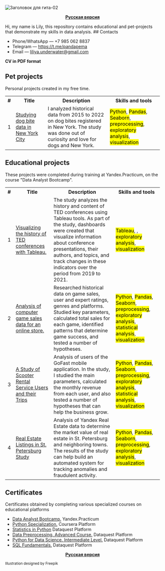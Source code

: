 ![Заголовок для гита-02](https://github.com/user-attachments/assets/f4060c31-9693-4867-ae1d-231359e6e3b2)

<p align="center"><a href="https://github.com/lily-pogodina/Data-Analyst-Portfolio-Ru"><b>Русская версия</b></a></p>
Hi, my name is Lily, this repository contains educational and pet-projects that demonstrate my skills in data analysis.
## Contacts

* Phone/WhatsApp — +7 985 062 8837
* Telegram — https://t.me/pandapema
* Email — liliya.underwater@gmail.com

**CV in PDF format**

## Pet projects

Personal projects created in my free time.

<table>
<tr>
<th>#</th>
<th>Title</th>
<th>Description</th>
<th>Skills and tools</th>
</tr>
<tr>
<td>1</td>
<td><a href="https://github.com/lily-pogodina/Data-Analyst-Portfolio-En/tree/main/Dog_bites_analysys_en">Studying dog bite data in New York City</a></td>
<td>I analyzed historical data from 2015 to 2022 on dog bites registered in New York. The study was done out of curiosity and love for dogs and New York.</td>
<td> <mark>Python</mark>, <mark>Pandas</mark>, <mark>Seaborn</mark>, <mark>preprocessing</mark>, <mark>exploratory analysis</mark>, <mark>visualization</mark></td>
</tr>
</table>

## Educational projects

These projects were completed during training at Yandex.Practicum, on the course "Data Analyst Bootcamp".

<table>
  <tr>
    <th>#</th>
    <th>Title</th>
    <th>Description</th>
    <th>Skills and tools</th>
  </tr>

  <tr>
    <td>1</td>
    <td><a href="https://github.com/lily-pogodina/Data-Analyst-Portfolio-En/tree/main/TED_talks_study_en">Visualizing the history of TED conferences with Tableau.</a></td>
    <td>
     The study analyzes the history and content of TED conferences using Tableau tools. As part of the study, dashboards were created that visualize information about conference presentations, their authors, and topics, and track changes in these indicators over the period from 2019 to 2021.
    </td>
    <td><mark>Tableau</mark>, , <mark>exploratory analysis</mark>, <mark>visualization</mark></td>
  </tr>

   <tr>
    <td>2</td>
    <td><a href="https://github.com/lily-pogodina/Data-Analyst-Portfolio-En/tree/main/Video_game_sales_study_en">Analysis of computer game sales data for an online store.</a></td>
    <td>
     Researched historical data on game sales, user and expert ratings, genres and platforms.
Studied key parameters, calculated total sales for each game, identified patterns that determine game success, and tested a number of hypotheses.
    </td>
    <td><mark>Python</mark>, <mark>Pandas</mark>, <mark>Seaborn</mark>, <mark>preprocessing</mark>, <mark>exploratory analysis</mark>, <mark>statistical analysis</mark>, <mark>visualization</mark></td>
  </tr>


   <tr>
    <td>3</td>
    <td><a href="https://github.com/lily-pogodina/Data-Analyst-Portfolio-En/tree/main/Scooter_Rental_Service_en">A Study of Scooter Rental Service Users and their Trips</a></td>
    <td>Analysis of users of the GoFast mobile application. In the study, I studied the main parameters, calculated the monthly revenue from each user, and also tested a number of hypotheses that can help the business grow.</td>
    <td><mark>Python</mark>, <mark>Pandas</mark>, <mark>Seaborn</mark>, <mark>preprocessing</mark>, <mark>exploratory analysis</mark>, <mark>statistical analysis</mark>, <mark>visualization</mark></td>
  </tr>
  
  <tr>
    <td>4</td>
    <td><a href="https://github.com/lily-pogodina/Data-Analyst-Portfolio-En/tree/main/Real_estate_listings_in_st.Petersburg_sudy_en">Real Estate Listings in St. Petersburg Study</a></td>
    <td>Analysis of Yandex Real Estate data to determine the market value of real estate in St. Petersburg and neighboring towns. The results of the study can help build an automated system for tracking anomalies and     fraudulent activity. </td>
  <td> <mark>Python</mark>, <mark>Pandas</mark>, <mark>Seaborn</mark>, <mark>preprocessing</mark>, <mark>exploratory analysis</mark>, <mark>visualization</mark></td>
  </tr>
</table>

## Certificates

Certificates obtained by completing various specialized courses on educational platforms
* [Data Analyst Bootcamp.](https://github.com/lily-pogodina/Certificates/blob/main/%D0%A1ertificate_ENG_%D0%9F%D0%BE%D0%B3%D0%BE%D0%B4%D0%B8%D0%BD%D0%B0_2024-8874-004.pdf) Yandex.Practicum
* [Python Specialization.](https://github.com/lily-pogodina/Certificates/blob/main/Python_specialization.pdf) Coursera Platform
* [Statistics in Python](https://github.com/lily-pogodina/Certificates/blob/main/Liliya-Pogodina--Intermediate-Statistics-in-Python.pdf) Dataquest Platform
* [Data Preprocessing. Advanced Course.](https://github.com/lily-pogodina/Certificates/blob/main/liliya-pogodina-python-data-cleaning-advanced.pdf) Dataquest Platform
* [Python for Data Science. Intermediate Level.](https://github.com/lily-pogodina/Certificates/blob/main/liliya-pogodina-python-for-data-science-intermediate.pdf) Dataquest Platform
* [SQL Fundamentals.](https://github.com/lily-pogodina/Certificates/blob/main/liliya-pogodina-sql-fundamentals.pdf) Dataquest Platform

<p align="center"><a href="https://github.com/lily-pogodina/Data-Analyst-Portfolio-Ru"><b>Русская версия</b></a></p>

<sup>Illustration designed by Freepik</sup>


